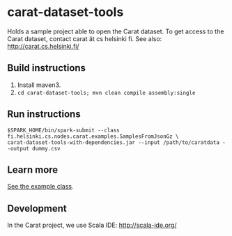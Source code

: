 # carat-dataset-tools
Holds a sample project able to open the Carat dataset.
To get access to the Carat dataset, contact carat ät cs helsinki fi.
See also: http://carat.cs.helsinki.fi/

## Build instructions

1. Install maven3.
2. `cd carat-dataset-tools; mvn clean compile assembly:single`

## Run instructions

```
$SPARK_HOME/bin/spark-submit --class fi.helsinki.cs.nodes.carat.examples.SamplesFromJsonGz \
carat-dataset-tools-with-dependencies.jar --input /path/to/caratdata --output dummy.csv
```

## Learn more

[See the example class](src/main/scala/fi/helsinki/cs/nodes/carat/examples/SamplesFromJsonGz.scala).

## Development

In the Carat project, we use Scala IDE: http://scala-ide.org/


